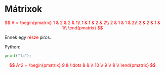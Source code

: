 # Mátrixok
$$
A = \begin{pmatrix}  
1 & 2 & 2 & 1\\  
1 & 1 & 2 & 2\\
2 & 1 & 1 & 2\\
2 & 2 & 1 & 1\\  
\end{pmatrix}
$$

<style>
	span
	{
		color: red;
	}
</style>

Ennek egy <span>része</span> piros.

Python:

```python
print("fa");
```

$$
A^2 = \begin{pmatrix}  
9 & \ldots & & \\  
10 \\
9 \\
8 \\  
\end{pmatrix}
$$
<!--stackedit_data:
eyJoaXN0b3J5IjpbLTc0Mzg1MTUzNiwyODg4MDYzMTQsODQ2Mz
Q3ODg5XX0=
-->